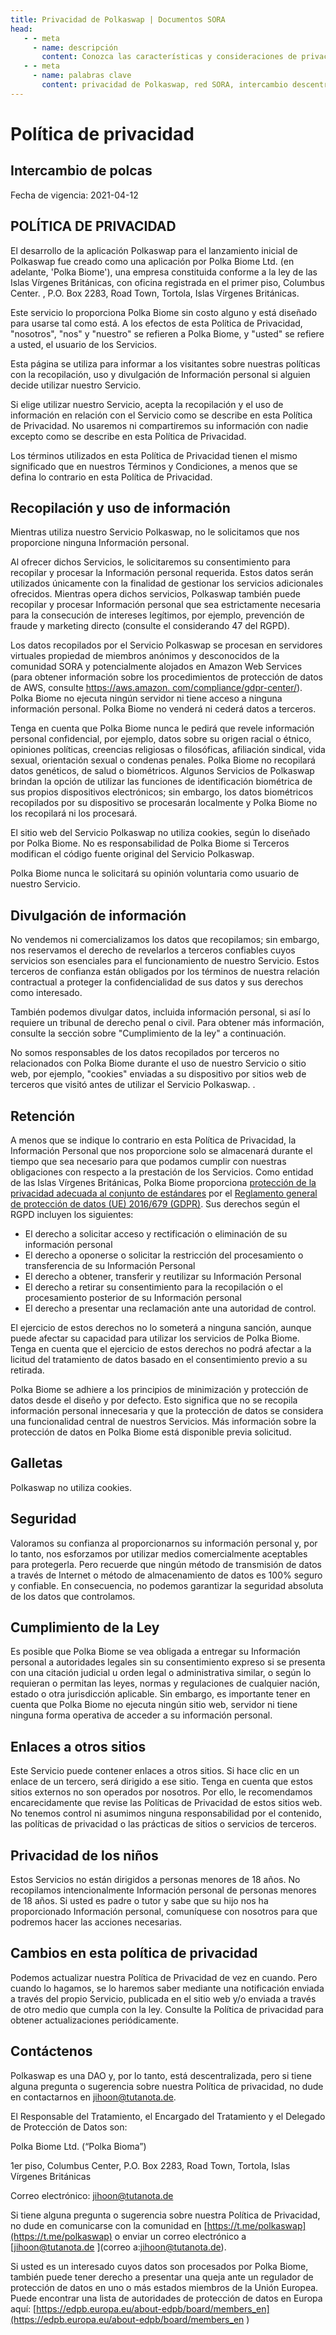 ```yaml
---
title: Privacidad de Polkaswap | Documentos SORA
head:
   - - meta
     - name: descripción
       content: Conozca las características y consideraciones de privacidad de Polkaswap, el intercambio descentralizado en la red SORA. Descubra cómo Polkaswap prioriza la privacidad del usuario, protege la información personal y garantiza transacciones seguras dentro del ecosistema SORA. Explore las medidas de mejora de la privacidad implementadas en Polkaswap para brindar una experiencia comercial segura y confidencial.
   - - meta
     - name: palabras clave
       content: privacidad de Polkaswap, red SORA, intercambio descentralizado, privacidad del usuario, información personal, transacciones seguras, medidas para mejorar la privacidad
---
```


# Política de privacidad

<!-- @include: /disclaimer.md -->

## Intercambio de polcas

Fecha de vigencia: 2021-04-12

## **POLÍTICA DE PRIVACIDAD**

El desarrollo de la aplicación Polkaswap para el lanzamiento inicial de Polkaswap fue creado como una aplicación por Polka Biome Ltd. (en adelante, 'Polka Biome'), una empresa constituida conforme a la ley de las Islas Vírgenes Británicas, con oficina registrada en el primer piso, Columbus Center. , P.O. Box 2283, Road Town, Tortola, Islas Vírgenes Británicas.

Este servicio lo proporciona Polka Biome sin costo alguno y está diseñado para usarse tal como está. A los efectos de esta Política de Privacidad, "nosotros", "nos" y "nuestro" se refieren a Polka Biome, y "usted" se refiere a usted, el usuario de los Servicios.

Esta página se utiliza para informar a los visitantes sobre nuestras políticas con la recopilación, uso y divulgación de Información personal si alguien decide utilizar nuestro Servicio.

Si elige utilizar nuestro Servicio, acepta la recopilación y el uso de información en relación con el Servicio como se describe en esta Política de Privacidad. No usaremos ni compartiremos su información con nadie excepto como se describe en esta Política de Privacidad.

Los términos utilizados en esta Política de Privacidad tienen el mismo significado que en nuestros Términos y Condiciones, a menos que se defina lo contrario en esta Política de Privacidad.

## **Recopilación y uso de información**

Mientras utiliza nuestro Servicio Polkaswap, no le solicitamos que nos proporcione ninguna Información personal.

Al ofrecer dichos Servicios, le solicitaremos su consentimiento para recopilar y procesar la Información personal requerida. Estos datos serán utilizados únicamente con la finalidad de gestionar los servicios adicionales ofrecidos. Mientras opera dichos servicios, Polkaswap también puede recopilar y procesar Información personal que sea estrictamente necesaria para la consecución de intereses legítimos, por ejemplo, prevención de fraude y marketing directo (consulte el considerando 47 del RGPD).

Los datos recopilados por el Servicio Polkaswap se procesan en servidores virtuales propiedad de miembros anónimos y desconocidos de la comunidad SORA y potencialmente alojados en Amazon Web Services (para obtener información sobre los procedimientos de protección de datos de AWS, consulte [https://aws.amazon. com/compliance/gdpr-center/](https://aws.amazon.com/compliance/gdpr-center/)). Polka Biome no ejecuta ningún servidor ni tiene acceso a ninguna información personal. Polka Biome no venderá ni cederá datos a terceros.

Tenga en cuenta que Polka Biome nunca le pedirá que revele información personal confidencial, por ejemplo, datos sobre su origen racial o étnico, opiniones políticas, creencias religiosas o filosóficas, afiliación sindical, vida sexual, orientación sexual o condenas penales. Polka Biome no recopilará datos genéticos, de salud o biométricos. Algunos Servicios de Polkaswap brindan la opción de utilizar las funciones de identificación biométrica de sus propios dispositivos electrónicos; sin embargo, los datos biométricos recopilados por su dispositivo se procesarán localmente y Polka Biome no los recopilará ni los procesará.

El sitio web del Servicio Polkaswap no utiliza cookies, según lo diseñado por Polka Biome. No es responsabilidad de Polka Biome si Terceros modifican el código fuente original del Servicio Polkaswap.

Polka Biome nunca le solicitará su opinión voluntaria como usuario de nuestro Servicio.

## **Divulgación de información**

No vendemos ni comercializamos los datos que recopilamos; sin embargo, nos reservamos el derecho de revelarlos a terceros confiables cuyos servicios son esenciales para el funcionamiento de nuestro Servicio. Estos terceros de confianza están obligados por los términos de nuestra relación contractual a proteger la confidencialidad de sus datos y sus derechos como interesado.

También podemos divulgar datos, incluida información personal, si así lo requiere un tribunal de derecho penal o civil. Para obtener más información, consulte la sección sobre "Cumplimiento de la ley" a continuación.

No somos responsables de los datos recopilados por terceros no relacionados con Polka Biome durante el uso de nuestro Servicio o sitio web, por ejemplo, "cookies" enviadas a su dispositivo por sitios web de terceros que visitó antes de utilizar el Servicio Polkaswap. .

## **Retención**

A menos que se indique lo contrario en esta Política de Privacidad, la Información Personal que nos proporcione solo se almacenará durante el tiempo que sea necesario para que podamos cumplir con nuestras obligaciones con respecto a la prestación de los Servicios. Como entidad de las Islas Vírgenes Británicas, Polka Biome proporciona [protección de la privacidad adecuada al conjunto de estándares](https://eur-lex.europa.eu/legal-content/EN/TXT/?uri=CELEX%3A32000D0518) por el [ Reglamento general de protección de datos (UE) 2016/679 (GDPR)](https://eur-lex.europa.eu/eli/reg/2016/679/oj). Sus derechos según el RGPD incluyen los siguientes:

- El derecho a solicitar acceso y rectificación o eliminación de su información personal
- El derecho a oponerse o solicitar la restricción del procesamiento o transferencia de su Información Personal
- El derecho a obtener, transferir y reutilizar su Información Personal
- El derecho a retirar su consentimiento para la recopilación o el procesamiento posterior de su Información personal
- El derecho a presentar una reclamación ante una autoridad de control.

El ejercicio de estos derechos no lo someterá a ninguna sanción, aunque puede afectar su capacidad para utilizar los servicios de Polka Biome. Tenga en cuenta que el ejercicio de estos derechos no podrá afectar a la licitud del tratamiento de datos basado en el consentimiento previo a su retirada.

Polka Biome se adhiere a los principios de minimización y protección de datos desde el diseño y por defecto. Esto significa que no se recopila información personal innecesaria y que la protección de datos se considera una funcionalidad central de nuestros Servicios. Más información sobre la protección de datos en Polka Biome está disponible previa solicitud.

## **Galletas**

Polkaswap no utiliza cookies.

## **Seguridad**

Valoramos su confianza al proporcionarnos su información personal y, por lo tanto, nos esforzamos por utilizar medios comercialmente aceptables para protegerla. Pero recuerde que ningún método de transmisión de datos a través de Internet o método de almacenamiento de datos es 100% seguro y confiable. En consecuencia, no podemos garantizar la seguridad absoluta de los datos que controlamos.

## **Cumplimiento de la Ley**

Es posible que Polka Biome se vea obligada a entregar su Información personal a autoridades legales sin su consentimiento expreso si se presenta con una citación judicial u orden legal o administrativa similar, o según lo requieran o permitan las leyes, normas y regulaciones de cualquier nación, estado o otra jurisdicción aplicable. Sin embargo, es importante tener en cuenta que Polka Biome no ejecuta ningún sitio web, servidor ni tiene ninguna forma operativa de acceder a su información personal.

## **Enlaces a otros sitios**

Este Servicio puede contener enlaces a otros sitios. Si hace clic en un enlace de un tercero, será dirigido a ese sitio. Tenga en cuenta que estos sitios externos no son operados por nosotros. Por ello, le recomendamos encarecidamente que revise las Políticas de Privacidad de estos sitios web. No tenemos control ni asumimos ninguna responsabilidad por el contenido, las políticas de privacidad o las prácticas de sitios o servicios de terceros.

## **Privacidad de los niños**

Estos Servicios no están dirigidos a personas menores de 18 años. No recopilamos intencionalmente Información personal de personas menores de 18 años. Si usted es padre o tutor y sabe que su hijo nos ha proporcionado Información personal, comuníquese con nosotros para que podremos hacer las acciones necesarias.

## **Cambios en esta política de privacidad**

Podemos actualizar nuestra Política de Privacidad de vez en cuando. Pero cuando lo hagamos, se lo haremos saber mediante una notificación enviada a través del propio Servicio, publicada en el sitio web y/o enviada a través de otro medio que cumpla con la ley. Consulte la Política de privacidad para obtener actualizaciones periódicamente.

## **Contáctenos**

Polkaswap es una DAO y, por lo tanto, está descentralizada, pero si tiene alguna pregunta o sugerencia sobre nuestra Política de privacidad, no dude en contactarnos en [jihoon@tutanota.de](mailto:jihoon@tutanota.de).

El Responsable del Tratamiento, el Encargado del Tratamiento y el Delegado de Protección de Datos son:

Polka Biome Ltd. (“Polka Bioma”)

1er piso, Columbus Center, P.O. Box 2283, Road Town, Tortola, Islas Vírgenes Británicas

Correo electrónico: [jihoon@tutanota.de](mailto:jihoon@tutanota.de)

Si tiene alguna pregunta o sugerencia sobre nuestra Política de Privacidad, no dude en comunicarse con la comunidad en [https://t.me/polkaswap](https://t.me/polkaswap) o enviar un correo electrónico a [jihoon@tutanota.de ](correo a:jihoon@tutanota.de).

Si usted es un interesado cuyos datos son procesados por Polka Biome, también puede tener derecho a presentar una queja ante un regulador de protección de datos en uno o más estados miembros de la Unión Europea. Puede encontrar una lista de autoridades de protección de datos en Europa aquí: [https://edpb.europa.eu/about-edpb/board/members_en](https://edpb.europa.eu/about-edpb/board/members_en )

